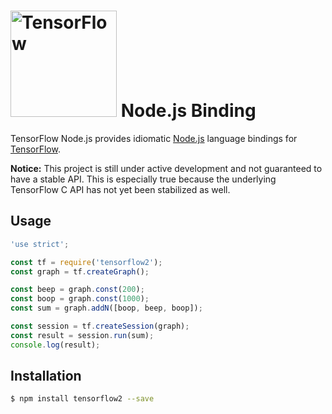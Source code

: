 # <img alt="TensorFlow" src="https://www.tensorflow.org/images/tf_logo_transp.png" width="170"/> Node.js Binding

TensorFlow Node.js provides idiomatic [Node.js](https://nodejs.org) language
bindings for [TensorFlow](http://tensorflow.org).

**Notice:** This project is still under active development and not guaranteed to have a
stable API. This is especially true because the underlying TensorFlow C API has not yet
been stabilized as well.

## Usage

```js
'use strict';

const tf = require('tensorflow2');
const graph = tf.createGraph();

const beep = graph.const(200);
const boop = graph.const(1000);
const sum = graph.addN([boop, beep, boop]);

const session = tf.createSession(graph);
const result = session.run(sum);
console.log(result);
```

## Installation

```sh
$ npm install tensorflow2 --save
```
